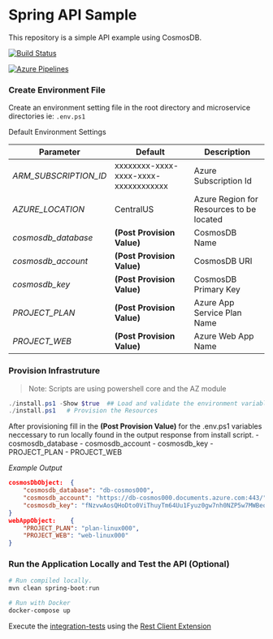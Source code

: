# Spring API Sample

This repository is a simple API example using CosmosDB.

[![Build Status](https://dascholl.visualstudio.com/osdu/_apis/build/status/danielscholl.spring-api-user?branchName=master)](https://dascholl.visualstudio.com/osdu/_build/latest?definitionId=64&branchName=master)

<a href="https://dascholl.visualstudio.com/osdu/_build?definitionId=64">
    <img src="https://dascholl.visualstudio.com/osdu/_apis/build/status/danielscholl.spring-api-user?branchName=master" alt="Azure Pipelines">
</a>

### Create Environment File

Create an environment setting file in the root directory and microservice directories ie:  `.env.ps1`

Default Environment Settings

| Parameter                     | Default                              | Description                              |
| --------------------          | ------------------------------------ | ---------------------------------------- |
| _ARM_SUBSCRIPTION_ID_         | xxxxxxxx-xxxx-xxxx-xxxx-xxxxxxxxxxxx | Azure Subscription Id                    |
| _AZURE_LOCATION_              | CentralUS                            | Azure Region for Resources to be located |
| _cosmosdb_database_           | __(Post Provision Value)__           | CosmosDB Name                            |
| _cosmosdb_account_            | __(Post Provision Value)__           | CosmosDB URI                             |
| _cosmosdb_key_                | __(Post Provision Value)__           | CosmosDB Primary Key                     |
| _PROJECT_PLAN_                | __(Post Provision Value)__           | Azure App Service Plan Name              |
| _PROJECT_WEB_                 | __(Post Provision Value)__           | Azure Web App Name                       |

### Provision Infrastruture

>Note: Scripts are using powershell core and the AZ module

```powershell
./install.ps1 -Show $true  ## Load and validate the environment variables.
./install.ps1   # Provision the Resources
```

After provisioning fill in the __(Post Provision Value)__ for the .env.ps1 variables neccessary to run locally found in the output response from install script.
    - cosmosdb_database
    - cosmosdb_account
    - cosmosdb_key
    - PROJECT_PLAN
    - PROJECT_WEB

_Example Output_
```json
cosmosDbObject:  {
    "cosmosdb_database": "db-cosmos000",
    "cosmosdb_account": "https://db-cosmos000.documents.azure.com:443/",
    "cosmosdb_key": "fNzvwAosQHoDto0ViThuyTm64Uu1Fyuz0gw7nh0NZP5w7MWBeoxQxRZEn2TJPTkLqrd70s6vBgj9yBX9hnxXXg=="
}
webAppObject:    {
    "PROJECT_PLAN": "plan-linux000",
    "PROJECT_WEB": "web-linux000"
}
```

### Run the Application Locally and Test the API  (Optional)

```powershell
# Run compiled locally.
mvn clean spring-boot:run

# Run with Docker
docker-compose up
```

Execute the [integration-tests](https://github.com/danielscholl/spring-api-user/blob/master/integration-tests/user.http) using the [Rest Client Extension](https://marketplace.visualstudio.com/items?itemName=humao.rest-client)